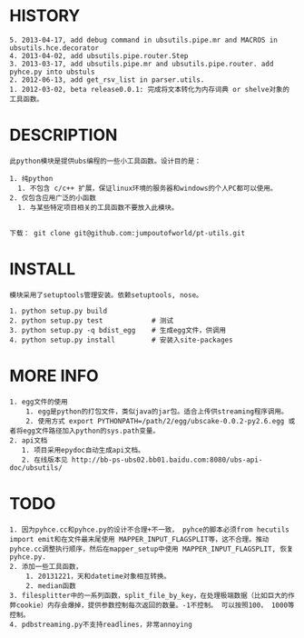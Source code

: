 # HISTORY

    5. 2013-04-17, add debug command in ubsutils.pipe.mr and MACROS in ubsutils.hce.decorator
    4. 2013-04-02, add ubsutils.pipe.router.Step
    3. 2013-03-17, add ubsutils.pipe.mr and ubsutils.pipe.router. add pyhce.py into ubstuls
    2. 2012-06-13, add get_rsv_list in parser.utils.
    1. 2012-03-02, beta release0.0.1: 完成将文本转化为内存词典 or shelve对象的工具函数。




# DESCRIPTION

    此python模块是提供ubs编程的一些小工具函数。设计目的是：
	
    1. 纯python
      1. 不包含 c/c++ 扩展，保证linux环境的服务器和windows的个人PC都可以使用。
    2. 仅包含应用广泛的小函数
      1. 与某些特定项目相关的工具函数不要放入此模块。


	下载： git clone git@github.com:jumpoutofworld/pt-utils.git



# INSTALL

    模块采用了setuptools管理安装。依赖setuptools, nose。
	
    1. python setup.py build
    2. python setup.py test            # 测试
    3. python setup.py -q bdist_egg    # 生成egg文件，供调用
    4. python setup.py install         # 安装入site-packages



# MORE INFO

	1. egg文件的使用
		1. egg是python的打包文件，类似java的jar包。适合上传供streaming程序调用。
		2. 使用方式 export PYTHONPATH=/path/2/egg/ubscake-0.0.2-py2.6.egg 或者将egg文件路径加入python的sys.path变量。
	2. api文档
       1. 项目采用epydoc自动生成api文档。
	   2. 在线版本见 http://bb-ps-ubs02.bb01.baidu.com:8080/ubs-api-doc/ubsutils/

# TODO

	1. 因为pyhce.cc和pyhce.py的设计不合理+不一致， pyhce的脚本必须from hecutils import emit和在文件最末尾使用 MAPPER_INPUT_FLAGSPLIT等，这不合理。推动pyhce.cc调整执行顺序，然后在mapper_setup中使用 MAPPER_INPUT_FLAGSPLIT, 恢复pyhce.py.
	2. 添加一些工具函数，
		1. 20131221，天和datetime对象相互转换。
		2. median函数
	3. filesplitter中的一系列函数，split_file_by_key，在处理极端数据（比如巨大的作弊cookie）内存会爆掉，提供参数控制每次返回的数量。-1不控制。 可以按照100， 1000等控制。
    4. pdbstreaming.py不支持readlines，非常annoying
